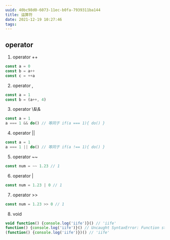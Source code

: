 ```yaml
---
uuid: 40bc98d0-6073-11ec-b0fa-7939311ba144
title: 运算符
date: 2021-12-19 10:27:46
tags:
---
```


## operator

1.  operator ++

```js
const a = 0
const b = a++
const c = ++a
```

2.  operator ,

```js
const a = 1
const b = (a++, 4)
```

3.  operator \\&\\&

```js
const a = 1
a === 1 && do() // 等同于 if(a === 1){ do() }
```

4.  operator ||

```js
const a = 1
a === 1 || do() // 等同于 if(a !== 1){ do() }
```

5.  operator \~~

```js
const num = ~~ 1.23 // 1
```

6.  operator |

```js
const num = 1.23 | 0 // 1
```

7.  operator >>

```js
const num = 1.23 >> 0 // 1
```

8.  void

```js
void function() {console.log('iife')}() // 'iife'
function() {console.log('iife')}() // Uncaught SyntaxError: Function statements require a function name
(function() {console.log('iife')})() // 'iife'
```
